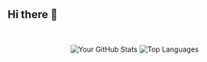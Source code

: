 ## Hi there 👋

<br>
<p align="center">
  <img alt="Your GitHub Stats" src="https://github-readme-stats.vercel.app/api?username=javadkavossi&theme=tokyonight&layout=compact&area=true&show_icons=true&hide_border=true&border_radius=15&count_private=true&cache=1"/>
  <img alt="Top Languages" src="https://github-readme-stats.vercel.app/api/top-langs/?username=javadkavossi&langs_count=8&hide=Java,Kotlin,Make,css,html&theme=tokyonight&layout=compact&area=true&hide_border=true&border_radius=15&count_private=true&cache=1"/>
</p>
<!--
**javadkavossi/javadkavossi** is a ✨ _special_ ✨ repository because its `README.md` (this file) appears on your GitHub profile.


